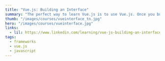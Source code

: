 ```yaml
---
title: "Vue.js: Building an Interface"
summary: "The perfect way to learn Vue.js is to use Vue.js. Once you build an app interface and see its strengths and flexibility in action, you can decide how much of Vue.js you want to use in your own projects. This hands-on course teaches you how to build a simple component-based app: an appointment booking and management system with features for searching and sorting."
thumb: "/images/courses/vueinterface_tn.jpg"
hero: "/images/courses/vueinterface.jpg"
links:
  - lil: https://www.linkedin.com/learning/vue-js-building-an-interface-2/
tags:
  - frameworks
  - vue.js
  - javascript
---
```

